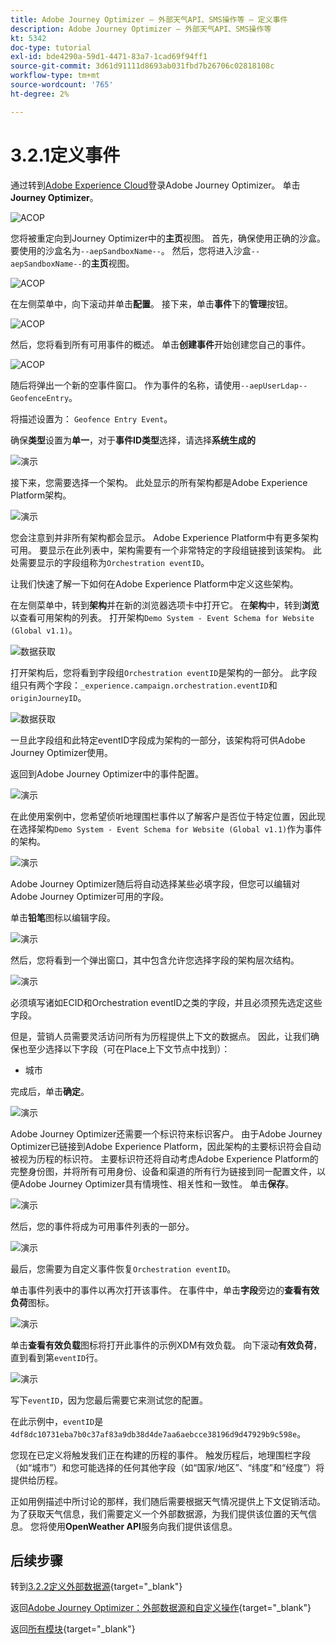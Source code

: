 ```yaml
---
title: Adobe Journey Optimizer — 外部天气API、SMS操作等 — 定义事件
description: Adobe Journey Optimizer — 外部天气API、SMS操作等
kt: 5342
doc-type: tutorial
exl-id: bde4290a-59d1-4471-83a7-1cad69f94ff1
source-git-commit: 3d61d91111d8693ab031fbd7b26706c02818108c
workflow-type: tm+mt
source-wordcount: '765'
ht-degree: 2%

---
```


# 3.2.1定义事件

通过转到[Adobe Experience Cloud](https://experience.adobe.com)登录Adobe Journey Optimizer。 单击&#x200B;**Journey Optimizer**。

![ACOP](./../../../../modules/delivery-activation/ajo-b2c/ajob2c-1/images/acophome.png)

您将被重定向到Journey Optimizer中的&#x200B;**主页**&#x200B;视图。 首先，确保使用正确的沙盒。 要使用的沙盒名为`--aepSandboxName--`。 然后，您将进入沙盒`--aepSandboxName--`的&#x200B;**主页**&#x200B;视图。

![ACOP](./../../../../modules/delivery-activation/ajo-b2c/ajob2c-1/images/acoptriglp.png)

在左侧菜单中，向下滚动并单击&#x200B;**配置**。 接下来，单击&#x200B;**事件**&#x200B;下的&#x200B;**管理**&#x200B;按钮。

![ACOP](./images/acopmenu.png)

然后，您将看到所有可用事件的概述。 单击&#x200B;**创建事件**&#x200B;开始创建您自己的事件。

![ACOP](./images/emptyevent.png)

随后将弹出一个新的空事件窗口。
作为事件的名称，请使用`--aepUserLdap--GeofenceEntry`。

将描述设置为： `Geofence Entry Event`。

确保&#x200B;**类型**&#x200B;设置为&#x200B;**单一**，对于&#x200B;**事件ID类型**&#x200B;选择，请选择&#x200B;**系统生成的**

![演示](./images/evname.png)

接下来，您需要选择一个架构。 此处显示的所有架构都是Adobe Experience Platform架构。

![演示](./images/evschema.png)

您会注意到并非所有架构都会显示。 Adobe Experience Platform中有更多架构可用。
要显示在此列表中，架构需要有一个非常特定的字段组链接到该架构。 此处需要显示的字段组称为`Orchestration eventID`。

让我们快速了解一下如何在Adobe Experience Platform中定义这些架构。

在左侧菜单中，转到&#x200B;**架构**&#x200B;并在新的浏览器选项卡中打开它。 在&#x200B;**架构**&#x200B;中，转到&#x200B;**浏览**以查看可用架构的列表。
打开架构`Demo System - Event Schema for Website (Global v1.1)`。

![数据获取](./images/schemas.png)

打开架构后，您将看到字段组`Orchestration eventID`是架构的一部分。
此字段组只有两个字段：`_experience.campaign.orchestration.eventID`和`originJourneyID`。

![数据获取](./images/schemageo.png)

一旦此字段组和此特定eventID字段成为架构的一部分，该架构将可供Adobe Journey Optimizer使用。

返回到Adobe Journey Optimizer中的事件配置。

![演示](./images/evschema.png)

在此使用案例中，您希望侦听地理围栏事件以了解客户是否位于特定位置，因此现在选择架构`Demo System - Event Schema for Website (Global v1.1)`作为事件的架构。

![演示](./images/evschema1.png)

Adobe Journey Optimizer随后将自动选择某些必填字段，但您可以编辑对Adobe Journey Optimizer可用的字段。

单击&#x200B;**铅笔**&#x200B;图标以编辑字段。

![演示](./images/editfields.png)

然后，您将看到一个弹出窗口，其中包含允许您选择字段的架构层次结构。

![演示](./images/popup.png)

必须填写诸如ECID和Orchestration eventID之类的字段，并且必须预先选定这些字段。

但是，营销人员需要灵活访问所有为历程提供上下文的数据点。 因此，让我们确保也至少选择以下字段（可在Place上下文节点中找到）：

- 城市

完成后，单击&#x200B;**确定**。

![演示](./images/popupok.png)

Adobe Journey Optimizer还需要一个标识符来标识客户。 由于Adobe Journey Optimizer已链接到Adobe Experience Platform，因此架构的主要标识符会自动被视为历程的标识符。
主要标识符还将自动考虑Adobe Experience Platform的完整身份图，并将所有可用身份、设备和渠道的所有行为链接到同一配置文件，以便Adobe Journey Optimizer具有情境性、相关性和一致性。 单击**保存**。

![演示](./images/eventidentifier.png)

然后，您的事件将成为可用事件列表的一部分。

![演示](./images/eventlist.png)

最后，您需要为自定义事件恢复`Orchestration eventID`。

单击事件列表中的事件以再次打开该事件。
在事件中，单击**字段**&#x200B;旁边的&#x200B;**查看有效负荷**&#x200B;图标。

![演示](./images/fieldseyepayload.png)

单击&#x200B;**查看有效负载**&#x200B;图标将打开此事件的示例XDM有效负载。 向下滚动&#x200B;**有效负荷**，直到看到第`eventID`行。

![演示](./images/fieldseyepayloadev.png)

写下`eventID`，因为您最后需要它来测试您的配置。

在此示例中，`eventID`是`4df8dc10731eba7b0c37af83a9db38d4de7aa6aebcce38196d9d47929b9c598e`。

您现在已定义将触发我们正在构建的历程的事件。 触发历程后，地理围栏字段（如“城市”）和您可能选择的任何其他字段（如“国家/地区”、“纬度”和“经度”）将提供给历程。

正如用例描述中所讨论的那样，我们随后需要根据天气情况提供上下文促销活动。 为了获取天气信息，我们需要定义一个外部数据源，为我们提供该位置的天气信息。 您将使用&#x200B;**OpenWeather API**&#x200B;服务向我们提供该信息。

## 后续步骤

转到[3.2.2定义外部数据源](./ex2.md){target="_blank"}

返回[Adobe Journey Optimizer：外部数据源和自定义操作](journey-orchestration-external-weather-api-sms.md){target="_blank"}

返回[所有模块](./../../../../overview.md){target="_blank"}
